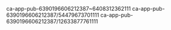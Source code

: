 ca-app-pub-6390196606212387~6408312362111
ca-app-pub-6390196606212387/54479673701111
ca-app-pub-6390196606212387/12633877761111
